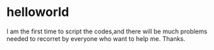 # helloworld
I am the first time to script the codes,and there will be much problems needed to recorret by everyone who want to help me.
Thanks.

